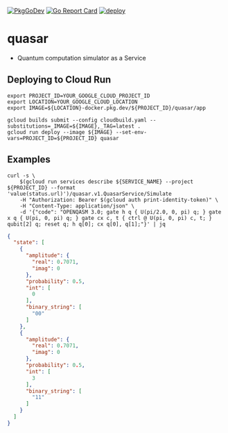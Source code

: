 [![PkgGoDev](https://pkg.go.dev/badge/github.com/itsubaki/quasar)](https://pkg.go.dev/github.com/itsubaki/quasar)
[![Go Report Card](https://goreportcard.com/badge/github.com/itsubaki/quasar?style=flat-square)](https://goreportcard.com/report/github.com/itsubaki/quasar)
[![deploy](https://github.com/itsubaki/quasar/workflows/deploy/badge.svg)](https://github.com/itsubaki/quasar/actions)

# quasar

- Quantum computation simulator as a Service

## Deploying to Cloud Run

```shell
export PROJECT_ID=YOUR_GOOGLE_CLOUD_PROJECT_ID
export LOCATION=YOUR_GOOGLE_CLOUD_LOCATION
export IMAGE=${LOCATION}-docker.pkg.dev/${PROJECT_ID}/quasar/app

gcloud builds submit --config cloudbuild.yaml --substitutions=_IMAGE=${IMAGE},_TAG=latest .
gcloud run deploy --image ${IMAGE} --set-env-vars=PROJECT_ID=${PROJECT_ID} quasar
```

## Examples

```shell
curl -s \
    $(gcloud run services describe ${SERVICE_NAME} --project ${PROJECT_ID} --format 'value(status.url)')/quasar.v1.QuasarService/Simulate 
    -H "Authorization: Bearer $(gcloud auth print-identity-token)" \
    -H "Content-Type: application/json" \
    -d '{"code": "OPENQASM 3.0; gate h q { U(pi/2.0, 0, pi) q; } gate x q { U(pi, 0, pi) q; } gate cx c, t { ctrl @ U(pi, 0, pi) c, t; } qubit[2] q; reset q; h q[0]; cx q[0], q[1];"}' | jq
```

```json
{
  "state": [
    {
      "amplitude": {
        "real": 0.7071,
        "imag": 0
      },
      "probability": 0.5,
      "int": [
        0
      ],
      "binary_string": [
        "00"
      ]
    },
    {
      "amplitude": {
        "real": 0.7071,
        "imag": 0
      },
      "probability": 0.5,
      "int": [
        3
      ],
      "binary_string": [
        "11"
      ]
    }
  ]
}
```

